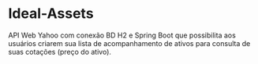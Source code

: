 # Ideal-Assets
API Web Yahoo com conexão BD H2 e Spring Boot que possibilita aos usuários criarem sua lista de acompanhamento de ativos para consulta de suas cotações (preço do ativo).
